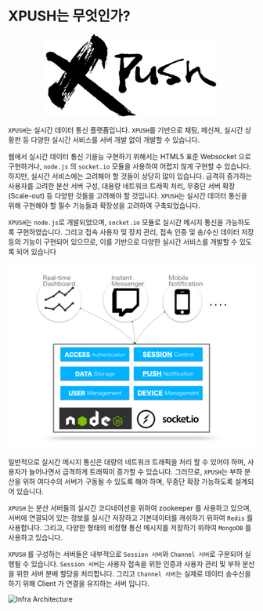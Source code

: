 XPUSH는 무엇인가?
======================


<p align="center">
  <img src="../../resources/images/logo_xpush.png" width="350px"/>
</p>


`XPUSH`는 실시간 데이터 통신 플랫폼입니다. `XPUSH`를 기반으로 채팅, 메신져, 실시간 상황판 등 다양한 실시간 서비스를 서버 개발 없이 개발할 수 있습니다.

웹에서 실시간 데이터 통신 기을능 구현하기 위해서는 HTML5 표준 Websocket 으로 구현하거나, `node.js` 의 `socket.io` 모듈을 사용하여 어렵지 않게 구현할 수 있습니다.
하지만, 실시간 서비스에는 고려해야 할 것들이 상당히 많이 있습니다. 급격히 증가하는 사용자를 고려한 분산 서버 구성, 대용량 네트워크 트래픽 처리, 무중단 서버 확장(Scale-out) 등 다양한 것들을 고려해야 할 것입니다.
`XPUSH`는 실시간 데이터 통신을 위해 구현해야 할 필수 기능들과 확장성을 고려하여 구축되었습니다.

`XPUSH`는 `node.js`로 개발되었으며, `socket.io` 모듈로 실시간 메시지 통신을 가능하도록 구현하였습니다. 
그리고 접속 사용자 및 장치 관리, 접속 인증 및 송/수신 데이터 저장 등의 기능이 구현되어 있으므로, 이를 기반으로 다양한 실시간 서비스를 개발할 수 있도록 되어 있습니다

<p align="center">
  <img src="./images/xpush_concept.png" width="700px"/>
</p>


일반적으로 실시간 메시지 통신은 대량의 네트워크 트래픽을 처리 할 수 있어야 하며, 사용자가 늘어나면서 급격하게 트래픽이 증가할 수 있습니다. 
그러므로, `XPUSH`는 부하 분산을 위하 여다수의 서버가 구동될 수 있도록 해야 하며, 무중단 확장 가능하도록 설계되어 있습니다. 

`XPUSH` 는 분산 서버들의 실시간 코디네이션을 위하여 zookeeper 를 사용하고 있으며, 
서버에 연결되어 있는 정보를 실시간 저장하고 기본데이터를 캐쉬하기 위하여 `Redis` 를 사용합니다. 
그리고, 다양한 형태의 비정형 통신 메시지를 저장하기 위하여 `MongoDB` 를 사용하고 있습니다.

`XPUSH` 를 구성하는 서버들은 내부적으로 `Session 서버`와 `Channel 서버`로 구분되어 실행될 수 있습니다. 
`Session 서버`는 사용자 접속을 위한 인증과 사용자 관리 및 부하 분산을 위한 서버 분배 할당을 처리합니다. 
그리고 `Channel 서버`는 실제로 데이터 송수신을 하기 위해 Client 가 연결을 유지하는 서버 입니다. 

![Infra Architecture](./images/xpush-infra.png)